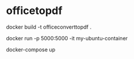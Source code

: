 # officetopdf

docker build -t officeconverttopdf .  

docker run -p 5000:5000 -it my-ubuntu-container

docker-compose up